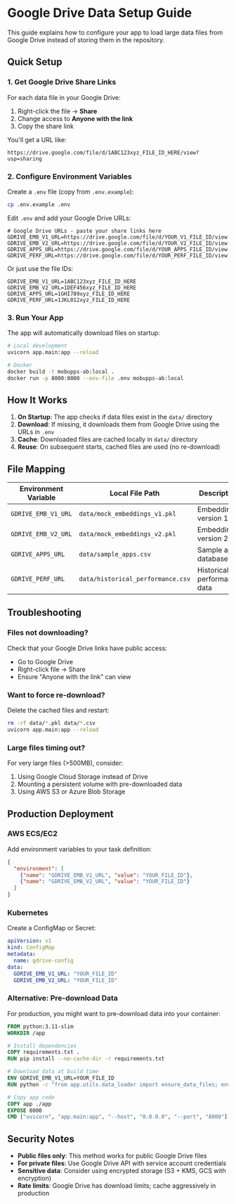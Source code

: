 # Google Drive Data Setup Guide

This guide explains how to configure your app to load large data files from Google Drive instead of storing them in the repository.

## Quick Setup

### 1. Get Google Drive Share Links

For each data file in your Google Drive:

1. Right-click the file → **Share**
2. Change access to **Anyone with the link**
3. Copy the share link

You'll get a URL like:
```
https://drive.google.com/file/d/1ABC123xyz_FILE_ID_HERE/view?usp=sharing
```

### 2. Configure Environment Variables

Create a `.env` file (copy from `.env.example`):

```bash
cp .env.example .env
```

Edit `.env` and add your Google Drive URLs:

```env
# Google Drive URLs - paste your share links here
GDRIVE_EMB_V1_URL=https://drive.google.com/file/d/YOUR_V1_FILE_ID/view
GDRIVE_EMB_V2_URL=https://drive.google.com/file/d/YOUR_V2_FILE_ID/view
GDRIVE_APPS_URL=https://drive.google.com/file/d/YOUR_APPS_FILE_ID/view
GDRIVE_PERF_URL=https://drive.google.com/file/d/YOUR_PERF_FILE_ID/view
```

Or just use the file IDs:

```env
GDRIVE_EMB_V1_URL=1ABC123xyz_FILE_ID_HERE
GDRIVE_EMB_V2_URL=1DEF456xyz_FILE_ID_HERE
GDRIVE_APPS_URL=1GHI789xyz_FILE_ID_HERE
GDRIVE_PERF_URL=1JKL012xyz_FILE_ID_HERE
```

### 3. Run Your App

The app will automatically download files on startup:

```bash
# Local development
uvicorn app.main:app --reload

# Docker
docker build -t mobupps-ab:local .
docker run -p 8000:8000 --env-file .env mobupps-ab:local
```

## How It Works

1. **On Startup**: The app checks if data files exist in the `data/` directory
2. **Download**: If missing, it downloads them from Google Drive using the URLs in `.env`
3. **Cache**: Downloaded files are cached locally in `data/` directory
4. **Reuse**: On subsequent starts, cached files are used (no re-download)

## File Mapping

| Environment Variable | Local File Path | Description |
|---------------------|-----------------|-------------|
| `GDRIVE_EMB_V1_URL` | `data/mock_embeddings_v1.pkl` | Embeddings version 1 |
| `GDRIVE_EMB_V2_URL` | `data/mock_embeddings_v2.pkl` | Embeddings version 2 |
| `GDRIVE_APPS_URL` | `data/sample_apps.csv` | Sample apps database |
| `GDRIVE_PERF_URL` | `data/historical_performance.csv` | Historical performance data |

## Troubleshooting

### Files not downloading?

Check that your Google Drive links have public access:
- Go to Google Drive
- Right-click file → Share
- Ensure "Anyone with the link" can view

### Want to force re-download?

Delete the cached files and restart:

```bash
rm -rf data/*.pkl data/*.csv
uvicorn app.main:app --reload
```

### Large files timing out?

For very large files (>500MB), consider:
1. Using Google Cloud Storage instead of Drive
2. Mounting a persistent volume with pre-downloaded data
3. Using AWS S3 or Azure Blob Storage

## Production Deployment

### AWS ECS/EC2

Add environment variables to your task definition:

```json
{
  "environment": [
    {"name": "GDRIVE_EMB_V1_URL", "value": "YOUR_FILE_ID"},
    {"name": "GDRIVE_EMB_V2_URL", "value": "YOUR_FILE_ID"}
  ]
}
```

### Kubernetes

Create a ConfigMap or Secret:

```yaml
apiVersion: v1
kind: ConfigMap
metadata:
  name: gdrive-config
data:
  GDRIVE_EMB_V1_URL: "YOUR_FILE_ID"
  GDRIVE_EMB_V2_URL: "YOUR_FILE_ID"
```

### Alternative: Pre-download Data

For production, you might want to pre-download data into your container:

```dockerfile
FROM python:3.11-slim
WORKDIR /app

# Install dependencies
COPY requirements.txt .
RUN pip install --no-cache-dir -r requirements.txt

# Download data at build time
ENV GDRIVE_EMB_V1_URL=YOUR_FILE_ID
RUN python -c "from app.utils.data_loader import ensure_data_files; ensure_data_files()"

# Copy app code
COPY app ./app
EXPOSE 8000
CMD ["uvicorn", "app.main:app", "--host", "0.0.0.0", "--port", "8000"]
```

## Security Notes

- **Public files only**: This method works for public Google Drive files
- **For private files**: Use Google Drive API with service account credentials
- **Sensitive data**: Consider using encrypted storage (S3 + KMS, GCS with encryption)
- **Rate limits**: Google Drive has download limits; cache aggressively in production
